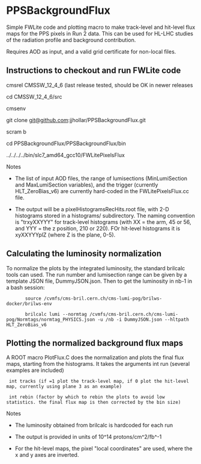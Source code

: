# PPSBackgroundFlux

Simple FWLite code and plotting macro to make track-level and hit-level flux maps for the 
PPS pixels in Run 2 data. This can be used for HL-LHC studies of the radiation profile 
and background contribution. 

Requires AOD as input, and a valid grid certificate for non-local files. 

## Instructions to checkout and run FWLite code 

   cmsrel CMSSW_12_4_6 (last release tested, should be OK in newer releases

   cd CMSSW_12_4_6/src

   cmsenv

   git clone git@github.com:jjhollar/PPSBackgroundFlux.git

   scram b

   cd PPSBackgroundFlux/PPSBackgroundFlux/bin

   ../../../../bin/slc7_amd64_gcc10/FWLitePixelsFlux
   
Notes

   - The list of input AOD files, the range of lumisections (MinLumiSection and MaxLumiSection variables), and the 
     trigger (currently HLT_ZeroBias_v6) are currently hard-coded in the FWLitePixelsFlux.cc file. 

   - The output will be a pixelHistogramsRecHits.root file, with 2-D histograms stored in a histograms/ subdirectory. 
     The naming convention is "trxyXXYYY" for track-level histograms (with XX = the arm, 45 or 56, and YYY = the 
     z position, 210 or 220). FOr hit-level histograms it is xyXXYYYplZ (where Z is the plane, 0-5).

## Calculating the luminosity normalization

   To normalize the plots by the integrated luminosity, the standard brilcalc tools can used. The run number and 
   lumisection range can be given by a template JSON file, DummyJSON.json. Then to get the luminosity in nb-1 in 
   a bash session:

   	       source /cvmfs/cms-bril.cern.ch/cms-lumi-pog/brilws-docker/brilws-env 

	       brilcalc lumi --normtag /cvmfs/cms-bril.cern.ch/cms-lumi-pog/Normtags/normtag_PHYSICS.json -u /nb -i DummyJSON.json --hltpath HLT_ZeroBias_v6	      

## Plotting the normalized background flux maps

   A ROOT macro PlotFlux.C does the normalization and plots the final flux maps, starting from the histograms. It takes the arguments
     int run (several examples are included)

     int tracks (if =1 plot the track-level map, if 0 plot the hit-level map, currently using plane 3 as an example)

     int rebin (factor by which to rebin the plots to avoid low statistics. the final flux map is then corrected by the bin size)

Notes

   - The luminosity obtained from brilcalc is hardcoded for each run

   - The output is provided in units of 10^14 protons/cm^2/fb^-1

   - For the hit-level maps, the pixel "local coordinates" are used, where the x and y axes are inverted.
    